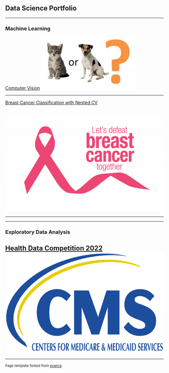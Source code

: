 ## Data Science Portfolio

---

### Machine Learning 

[Computer Vision](https://colab.research.google.com/drive/1KPe_qfrUfJOI-0rueGpRvwpUpdyqpoqT#scrollTo=5sHPuLpl3-uM)
<img src="images/catsvsdogs.jpg?raw=true"/>


---
[Breast Cancer Classification with Nested CV](https://baileythill.github.io/Notebooks/Breast-Cancer-Classification.html)
<img src="images/BC.png?raw=true"/>

---

---

### Exploratory Data Analysis

[Health Data Competition 2022](https://github.com/baileythill/Health-Data-Competition)
<img src="images/CMS.png?raw=true"/>
---


---
<p style="font-size:11px">Page template forked from <a href="https://github.com/evanca/quick-portfolio">evanca</a></p>
<!-- Remove above link if you don't want to attibute -->
